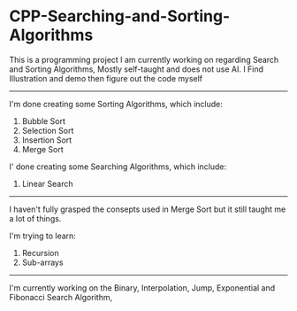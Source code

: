 # CPP-Searching-and-Sorting-Algorithms
This is a programming project I am currently working on regarding Search and Sorting Algorithms, Mostly self-taught and does not use AI. I Find Illustration and demo then figure out the code myself

---

I'm done creating some Sorting Algorithms, which include:
  1. Bubble Sort
  2. Selection Sort
  3. Insertion Sort
  4. Merge Sort

I' done creating some Searching Algorithms, which include:
  1. Linear Search
 
---

I haven't fully grasped the consepts used in Merge Sort but it still taught me a lot of things.

I'm trying to learn:
  1. Recursion
  2. Sub-arrays

---

I'm currently working on the Binary, Interpolation, Jump, Exponential and Fibonacci Search Algorithm,
